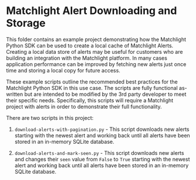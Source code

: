Matchlight Alert Downloading and Storage
========================================

This folder contains an example project demonstrating how the Matchlight Python SDK can be used to create a local cache of Matchlight Alerts. Creating a local data store of alerts may be useful for customers who are building an integration with the Matchlight platform. In many cases application performance can be improved by fetching new alerts just once time and storing a local copy for future access.

These example scripts outline the recommended best practices for the Matchlight Python SDK in this use case. The scripts are fully functional as-written but are intended to be modified by the 3rd party developer to meet their specific needs. Specifically, this scripts will require a Matchlight project with alerts in order to demonstrate their full functionality.

There are two scripts in this project:

1. `download-alerts-with-pagination.py` - This script downloads new alerts starting with the newest alert and working back until all alerts have been stored in an in-memory SQLite database.

2. `download-alerts-and-mark-seen.py` - This script downloads new alerts and changes their `seen` value from `False` to `True` starting with the newest alert and working back until all alerts have been stored in an in-memory SQLite database.
